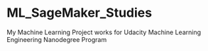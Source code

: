 # ML_SageMaker_Studies
My Machine Learning Project works for Udacity Machine Learning Engineering Nanodegree Program
